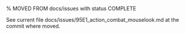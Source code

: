 % MOVED FROM docs/issues with status COMPLETE

See current file docs/issues/95E1_action_combat_mouselook.md at the commit where moved.

